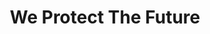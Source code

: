 ---
path: "/jojo"
name: "jojo"
title: "We Protect The Future"
story: "Jojo Whitaker came to live with Doug & ReChelle Evans as a misunderstood boy. After welcoming him into their rugby family, it didn't take long for Jojo to realize his potential. Through the Grand Junction Griffins Rugby Club, the Evans' have provided futures for many young men like Jojo and built a forever bond of family among Griffins."
videoSourceURL: "https://player.vimeo.com/external/237156424.hd.mp4?s=661d741cef4f797372ac45cd44274862ce7b0da2&profile_id=175"
backgroundImage: ../images/jojo-story-bg.png
---
